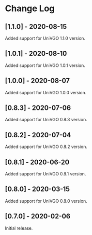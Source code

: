 # Change Log

## [1.1.0] - 2020-08-15
Added support for UniVGO 1.1.0 version.

## [1.0.1] - 2020-08-10
Added support for UniVGO 1.0.1 version.

## [1.0.0] - 2020-08-07
Added support for UniVGO 1.0.0 version.

## [0.8.3] - 2020-07-06
Added support for UniVGO 0.8.3 version.

## [0.8.2] - 2020-07-04
Added support for UniVGO 0.8.2 version.

## [0.8.1] - 2020-06-20
Added support for UniVGO 0.8.1 version.

## [0.8.0] - 2020-03-15
Added support for UniVGO 0.8.0 version.

## [0.7.0] - 2020-02-06
Initial release.
